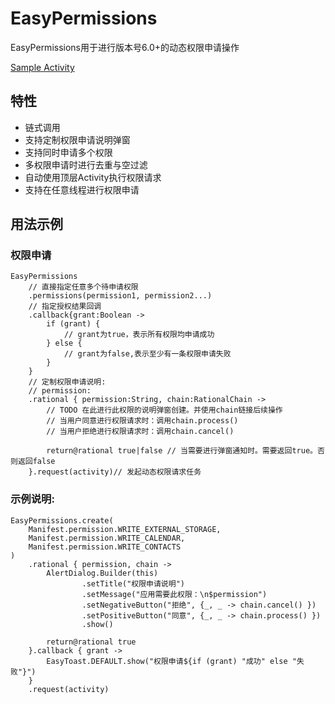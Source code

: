 # EasyPermissions

EasyPermissions用于进行版本号6.0+的动态权限申请操作

[Sample Activity](../app/src/main/java/com/haoge/sample/easyandroid/activities/EasyPermissionsActivity.kt)


## 特性

- 链式调用
- 支持定制权限申请说明弹窗
- 支持同时申请多个权限
- 多权限申请时进行去重与空过滤
- 自动使用顶层Activity执行权限请求
- 支持在任意线程进行权限申请

## 用法示例

### 权限申请

```
EasyPermissions
    // 直接指定任意多个待申请权限
    .permissions(permission1, permission2...)
    // 指定授权结果回调
    .callback{grant:Boolean ->
        if (grant) {
            // grant为true，表示所有权限均申请成功
        } else {
            // grant为false,表示至少有一条权限申请失败
        }
    }
    // 定制权限申请说明:
    // permission:
    .rational { permission:String, chain:RationalChain ->
        // TODO 在此进行此权限的说明弹窗创建。并使用chain链接后续操作
        // 当用户同意进行权限请求时：调用chain.process()
        // 当用户拒绝进行权限请求时：调用chain.cancel()

        return@rational true|false // 当需要进行弹窗通知时。需要返回true。否则返回false
    }.request(activity)// 发起动态权限请求任务
```

### 示例说明:

```
EasyPermissions.create(
    Manifest.permission.WRITE_EXTERNAL_STORAGE,
    Manifest.permission.WRITE_CALENDAR,
    Manifest.permission.WRITE_CONTACTS
)
    .rational { permission, chain ->
        AlertDialog.Builder(this)
                .setTitle("权限申请说明")
                .setMessage("应用需要此权限：\n$permission")
                .setNegativeButton("拒绝", {_, _ -> chain.cancel() })
                .setPositiveButton("同意", {_, _ -> chain.process() })
                .show()

        return@rational true
    }.callback { grant ->
        EasyToast.DEFAULT.show("权限申请${if (grant) "成功" else "失败"}")
    }
    .request(activity)
```



